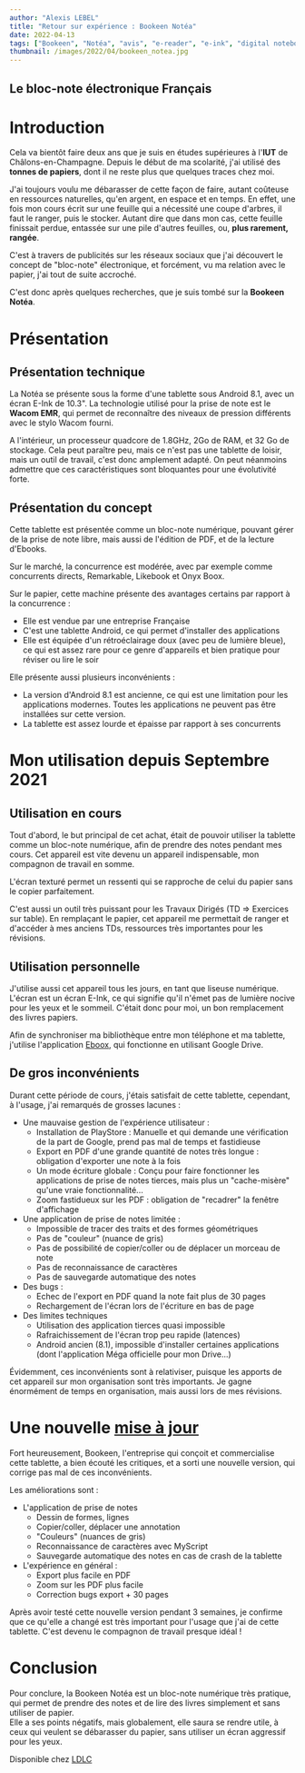 ```yaml
---
author: "Alexis LEBEL"
title: "Retour sur expérience : Bookeen Notéa"
date: 2022-04-13
tags: ["Bookeen", "Notéa", "avis", "e-reader", "e-ink", "digital notebook"]
thumbnail: /images/2022/04/bookeen_notea.jpg
---
```


Le bloc-note électronique Français 
---

# Introduction

Cela va bientôt faire deux ans que je suis en études supérieures à l'**IUT** de Châlons-en-Champagne. Depuis le début de ma scolarité, j'ai utilisé des **tonnes de papiers**, dont il ne reste plus que quelques traces chez moi. 

J'ai toujours voulu me débarasser de cette façon de faire, autant coûteuse en ressources naturelles, qu'en argent, en espace et en temps. En effet, une fois mon cours écrit sur une feuille qui a nécessité une coupe d'arbres, il faut le ranger, puis le stocker. Autant dire que dans mon cas, cette feuille finissait perdue, entassée sur une pile d'autres feuilles, ou, **plus rarement, rangée**.

C'est à travers de publicités sur les réseaux sociaux que j'ai découvert le concept de "bloc-note" électronique, et forcément, vu ma relation avec le papier, j'ai tout de suite accroché.

C'est donc après quelques recherches, que je suis tombé sur la **Bookeen Notéa**.

# Présentation

## Présentation technique

La Notéa se présente sous la forme d'une tablette sous Android 8.1, avec un écran E-Ink de 10.3". La technologie utilisé pour la prise de note est le **Wacom EMR**, qui permet de reconnaître des niveaux de pression différents avec le stylo Wacom fourni.

A l'intérieur, un processeur quadcore de 1.8GHz, 2Go de RAM, et 32 Go de stockage. Cela peut paraître peu, mais ce n'est pas une tablette de loisir, mais un outil de travail, c'est donc amplement adapté. On peut néanmoins admettre que ces caractéristiques sont bloquantes pour une évolutivité forte.

## Présentation du concept

Cette tablette est présentée comme un bloc-note numérique, pouvant gérer de la prise de note libre, mais aussi de l'édition de PDF, et de la lecture d'Ebooks.

Sur le marché, la concurrence est modérée, avec par exemple comme concurrents directs, Remarkable, Likebook et Onyx Boox.

Sur le papier, cette machine présente des avantages certains par rapport à la concurrence :

- Elle est vendue par une entreprise Française
- C'est une tablette Android, ce qui permet d'installer des applications
- Elle est équipée d'un rétroéclairage doux (avec peu de lumière bleue), ce qui est assez rare pour ce genre d'appareils et bien pratique pour réviser ou lire le soir

Elle présente aussi plusieurs inconvénients :

- La version d'Android 8.1 est ancienne, ce qui est une limitation pour les applications modernes. Toutes les applications ne peuvent pas être installées sur cette version.
- La tablette est assez lourde et épaisse par rapport à ses concurrents

# Mon utilisation depuis Septembre 2021

## Utilisation en cours

Tout d'abord, le but principal de cet achat, était de pouvoir utiliser la tablette comme un bloc-note numérique, afin de prendre des notes pendant mes cours. Cet appareil est vite devenu un appareil indispensable, mon compagnon de travail en somme. 

L'écran texturé permet un ressenti qui se rapproche de celui du papier sans le copier parfaitement.

C'est aussi un outil très puissant pour les Travaux Dirigés (TD => Exercices sur table). En remplaçant le papier, cet appareil me permettait de ranger et d'accéder à mes anciens TDs, ressources très importantes pour les révisions.

## Utilisation personnelle

J'utilise aussi cet appareil tous les jours, en tant que liseuse numérique. L'écran est un écran E-Ink, ce qui signifie qu'il n'émet pas de lumière nocive pour les yeux et le sommeil. C'était donc pour moi, un bon remplacement des livres papiers. 

Afin de synchroniser ma bibliothèque entre mon téléphone et ma tablette, j'utilise l'application [Eboox](https://eboox.ru/), qui fonctionne en utilisant Google Drive.

## De gros inconvénients

Durant cette période de cours, j'étais satisfait de cette tablette, cependant, à l'usage, j'ai remarqués de grosses lacunes :

- Une mauvaise gestion de l'expérience utilisateur :
    - Installation de PlayStore : Manuelle et qui demande une vérification de la part de Google, prend pas mal de temps et fastidieuse
    - Export en PDF d'une grande quantité de notes très longue : obligation d'exporter une note à la fois
    - Un mode écriture globale : Conçu pour faire fonctionner les applications de prise de notes tierces, mais plus un "cache-misère" qu'une vraie fonctionnalité...
    - Zoom fastidueux sur les PDF : obligation de "recadrer" la fenêtre d'affichage
- Une application de prise de notes limitée :
    - Impossible de tracer des traits et des formes géométriques
    - Pas de "couleur" (nuance de gris)
    - Pas de possibilité de copier/coller ou de déplacer un morceau de note
    - Pas de reconnaissance de caractères
    - Pas de sauvegarde automatique des notes
- Des bugs :
    - Echec de l'export en PDF quand la note fait plus de 30 pages
    - Rechargement de l'écran lors de l'écriture en bas de page
- Des limites techniques
    - Utilisation des application tierces quasi impossible
    - Rafraichissement de l'écran trop peu rapide (latences)
    - Android ancien (8.1), impossible d'installer certaines applications (dont l'application Méga officielle pour mon Drive...)

Évidemment, ces inconvénients sont à relativiser, puisque les apports de cet appareil sur mon organisation sont très importants. Je gagne énormément de temps en organisation, mais aussi lors de mes révisions.

# Une nouvelle [mise à jour](https://blog.bookeen.fr/2022/02/28/notea-mise-a-jour-3/)

Fort heureusement, Bookeen, l'entreprise qui conçoit et commercialise cette tablette, a bien écouté les critiques, et a sorti une nouvelle version, qui corrige pas mal de ces inconvénients.

Les améliorations sont :
- L'application de prise de notes
	- Dessin de formes, lignes
	- Copier/coller, déplacer une annotation
	- "Couleurs" (nuances de gris)
	- Reconnaissance de caractères avec MyScript
	- Sauvegarde automatique des notes en cas de crash de la tablette
- L'expérience en général :
	- Export plus facile en PDF
	- Zoom sur les PDF plus facile
	- Correction bugs export + 30 pages

Après avoir testé cette nouvelle version pendant 3 semaines, je confirme que ce qu'elle a changé est très important pour l'usage que j'ai de cette tablette. C'est devenu le compagnon de travail presque idéal !

# Conclusion

Pour conclure, la Bookeen Notéa est un bloc-note numérique très pratique, qui permet de prendre des notes et de lire des livres simplement et sans utiliser de papier. \
Elle a ses points négatifs, mais globalement, elle saura se rendre utile, à ceux qui veulent se débarasser du papier, sans utiliser un écran aggressif pour les yeux.

Disponible chez [LDLC](https://www.ldlc.com/fiche/PB00463513.html)